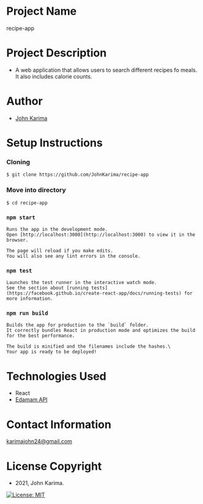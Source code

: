# Project Name 
recipe-app

# Project Description 
- A web application that allows users to search different recipes fo meals. It also includes calorie counts.

# Author 
- [John Karima](https://github.com/JohnKarima)

# Setup Instructions 

### Cloning
```
$ git clone https://github.com/JohnKarima/recipe-app
```
### Move into directory
```
$ cd recipe-app
```
### `npm start`
```
Runs the app in the development mode.
Open [http://localhost:3000](http://localhost:3000) to view it in the browser.

The page will reload if you make edits.
You will also see any lint errors in the console.
```
### `npm test`
```
Launches the test runner in the interactive watch mode.
See the section about [running tests](https://facebook.github.io/create-react-app/docs/running-tests) for more information.
```

### `npm run build`
```
Builds the app for production to the `build` folder.
It correctly bundles React in production mode and optimizes the build for the best performance.

The build is minified and the filenames include the hashes.\
Your app is ready to be deployed!
```

# Technologies Used
- React
- [Edamam API](https://developer.edamam.com)

# Contact Information
karimajohn24@gmail.com

# License Copyright 
- 2021, John Karima.

[![License: MIT](https://img.shields.io/badge/License-MIT-green.svg)](https://opensource.org/licenses/MIT)
